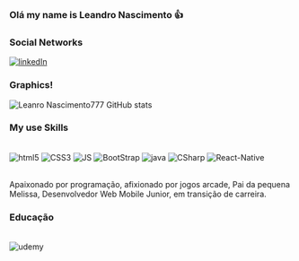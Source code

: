 ### Olá my name is Leandro Nascimento 👍
### Social Networks
[![linkedIn](https://img.shields.io/badge/LinkedIn-0077B5?style=for-the-badge&logo=linkedin&logoColor=white)](https://www.linkedin.com/in/dev-leandro-nascimento7/)

### Graphics!
![Leanro Nascimento777 GitHub stats](https://github-readme-stats.vercel.app/api?username=LeanroNascimento777&show_icons=true&theme=dracula)

### My use Skills
<div id = "html" style = "display:inline_block"><br/>
    <img align="center" alt="html5" src="https://img.shields.io/badge/HTML5-E34F26?style=for-the-badge&logo=html5&logoColor=white"/>
    <img align="center" alt="CSS3" src="https://img.shields.io/badge/CSS3-1572B6?style=for-the-badge&logo=css3&logoColor=white"/>
    <img align="center" alt="JS" src = "https://img.shields.io/badge/JS-ED8B00?style=for-the-badge&logo=js&logoColor=white"/>
    <img align="center" alt="BootStrap" src = "https://img.shields.io/badge/Bootstrap-563D7C?style=for-the-badge&logo=bootstrap&logoColor=white"/>
    <img align="center" alt="java" src="https://img.shields.io/badge/Java-ED8B00?style=for-the-badge&logo=java&logoColor=white"/>
    <img align="center" alt="CSharp" src="https://img.shields.io/badge/C%23-239120?style=for-the-badge&logo=c-sharp&logoColor=white"/>
    <img align="center" alt="React-Native" src="https://img.shields.io/badge/React_Native-20232A?style=for-the-badge&logo=react&logoColor=61DAFB"/>
    
</div><br/>

Apaixonado por programação, afixionado por jogos arcade, Pai da pequena Melissa, Desenvolvedor Web Mobile Junior, em transição de carreira.
<br/>

### Educação
<div id = "html" style = "display:inline_block"><br/>
    <img align="center" alt="udemy" src="https://img.shields.io/badge/Udemy-EC5252?style=for-the-badge&logo=Udemy&logoColor=white"/>
</div>
